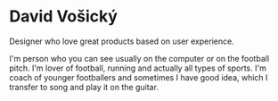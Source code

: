 # David Vošický 

Designer who love great products based on user experience.

I'm person who you can see usually on the computer or on the football pitch. I'm lover of football, running and actually all types of sports. I'm coach of younger footballers and sometimes I have good idea, which I transfer to song and play it on the guitar.
